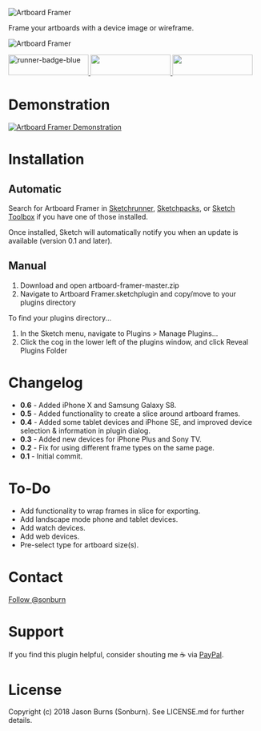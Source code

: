 ![Artboard Framer](https://raw.githubusercontent.com/sonburn/artboard-framer/master/logo.png)

Frame your artboards with a device image or wireframe.

![Artboard Framer](https://raw.githubusercontent.com/sonburn/artboard-framer/master/Screenshots/Artboard%20Framer.png)

<a href="http://bit.ly/SketchRunnerWebsite">
	<img width="160" height="41" src="http://bit.ly/RunnerBadgeBlue" alt="runner-badge-blue">
</a>

<a href="https://sketchpacks.com/sonburn/artboard-framer/install">
	<img width="160" height="41" src="http://sketchpacks-com.s3.amazonaws.com/assets/badges/sketchpacks-badge-install.png" >
</a>

<a href="https://www.paypal.me/sonburn">
	<img width="160" height="41" src="https://raw.githubusercontent.com/DWilliames/PDF-export-sketch-plugin/master/images/paypal-badge.png">
</a>

# Demonstration

[![Artboard Framer Demonstration](https://img.youtube.com/vi/e-USy4qAxCw/0.jpg)](https://www.youtube.com/watch?v=e-USy4qAxCw)

# Installation

## Automatic
Search for Artboard Framer in [Sketchrunner](http://sketchrunner.com/), [Sketchpacks](https://sketchpacks.com/), or [Sketch Toolbox](http://sketchtoolbox.com/) if you have one of those installed.

Once installed, Sketch will automatically notify you when an update is available (version 0.1 and later).

## Manual

1. Download and open artboard-framer-master.zip
2. Navigate to Artboard Framer.sketchplugin and copy/move to your plugins directory

To find your plugins directory...

1. In the Sketch menu, navigate to Plugins > Manage Plugins...
2. Click the cog in the lower left of the plugins window, and click Reveal Plugins Folder

# Changelog

* **0.6** - Added iPhone X and Samsung Galaxy S8.
* **0.5** - Added functionality to create a slice around artboard frames.
* **0.4** - Added some tablet devices and iPhone SE, and improved device selection & information in plugin dialog.
* **0.3** - Added new devices for iPhone Plus and Sony TV.
* **0.2** - Fix for using different frame types on the same page.
* **0.1** - Initial commit.

# To-Do

* Add functionality to wrap frames in slice for exporting.
* Add landscape mode phone and tablet devices.
* Add watch devices.
* Add web devices.
* Pre-select type for artboard size(s).

# Contact

<a class="twitter-follow-button" href="https://twitter.com/sonburn">Follow @sonburn</a>

# Support

If you find this plugin helpful, consider shouting me ☕️ via <a href="https://www.paypal.me/sonburn">PayPal</a>.

# License

Copyright (c) 2018 Jason Burns (Sonburn). See LICENSE.md for further details.
